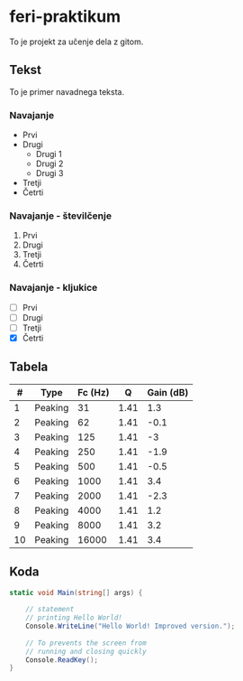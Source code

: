 # feri-praktikum

To je projekt za učenje dela z gitom.

## Tekst
To je primer navadnega teksta.
### Navajanje
- Prvi
- Drugi
  - Drugi 1
  - Drugi 2
  - Drugi 3
- Tretji
- Četrti
### Navajanje - številčenje
1. Prvi
1. Drugi
1. Tretji
1. Četrti

### Navajanje - kljukice
- [ ] Prvi
- [ ] Drugi
- [ ] Tretji
- [x] Četrti

## Tabela

| #   | Type | Fc (Hz) | Q   | Gain (dB) |
| --- | --- | --- | --- | --- |
| 1   | Peaking | 31  | 1.41 | 1.3 |
| 2   | Peaking | 62  | 1.41 | -0.1 |
| 3   | Peaking | 125 | 1.41 | -3  |
| 4   | Peaking | 250 | 1.41 | -1.9 |
| 5   | Peaking | 500 | 1.41 | -0.5 |
| 6   | Peaking | 1000 | 1.41 | 3.4 |
| 7   | Peaking | 2000 | 1.41 | -2.3 |
| 8   | Peaking | 4000 | 1.41 | 1.2 |
| 9   | Peaking | 8000 | 1.41 | 3.2 |
| 10  | Peaking | 16000 | 1.41 | 3.4 |

## Koda
```cs
static void Main(string[] args) {
    
    // statement
    // printing Hello World!
    Console.WriteLine("Hello World! Improved version.");
    
    // To prevents the screen from
    // running and closing quickly
    Console.ReadKey();
}
```
